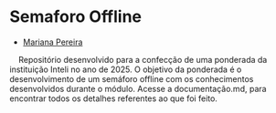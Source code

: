 # Semaforo Offline

- <a href="https://www.linkedin.com/in/mariana-pereira-de-souza1/">Mariana Pereira</a>

&nbsp;&nbsp;&nbsp;&nbsp;Repositório desenvolvido para a confecção de uma ponderada da instituição Inteli no ano de 2025. O objetivo da ponderada é o desenvolvimento de um semáforo offline com os conhecimentos desenvolvidos durante o módulo. Acesse a documentação.md, para encontrar todos os detalhes referentes ao que foi feito.
